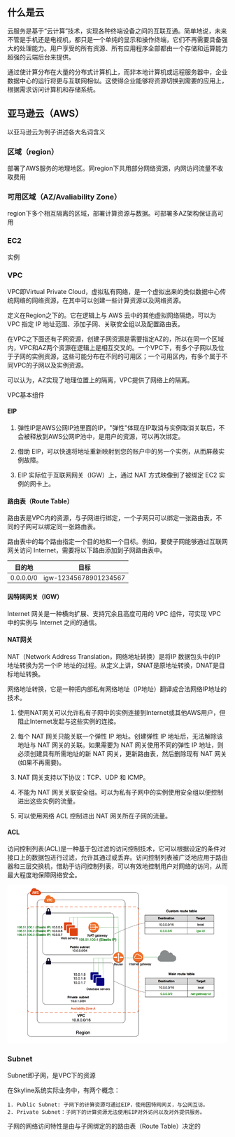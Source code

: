 ## 什么是云
云服务是基于“云计算”技术，实现各种终端设备之间的互联互通。简单地说，未来不管是手机还是电视机，都只是一个单纯的显示和操作终端，它们不再需要具备强大的处理能力。用户享受的所有资源、所有应用程序全部都由一个存储和运算能力超强的云端后台来提供。

通过使计算分布在大量的分布式计算机上，而非本地计算机或远程服务器中，企业数据中心的运行将更与互联网相似。这使得企业能够将资源切换到需要的应用上，根据需求访问计算机和存储系统。

## 亚马逊云（AWS）
以亚马逊云为例子讲述各大名词含义

### 区域（region）
部署了AWS服务的地理地区。同region下共用部分网络资源，内网访问流量不收取费用

### 可用区域（AZ/Avaliability Zone）
region下多个相互隔离的区域，部署计算资源与数据。可部署多AZ架构保证高可用

### EC2
实例

### VPC
VPC即Virtual Private Cloud，虚拟私有网络，是一个虚拟出来的类似数据中心传统网络的网络资源，在其中可以创建一些计算资源以及网络资源。

定义在Region之下的。它在逻辑上与 AWS 云中的其他虚拟网络隔绝，可以为 VPC 指定 IP 地址范围、添加子网、关联安全组以及配置路由表。

在VPC之下面还有子网资源，创建子网资源是需要指定AZ的，所以在同一个区域内，VPC和AZ两个资源在逻辑上是相互交叉的。一个VPC下，有多个子网以及位于子网的实例资源，这些可能分布在不同的可用区；一个可用区内，有多个属于不同VPC的子网以及实例资源。

可以认为，AZ实现了地理位置上的隔离，VPC提供了网络上的隔离。

VPC基本组件
#### EIP

1. 弹性IP是AWS公网IP池里面的IP，"弹性"体现在IP取消与实例取消关联后，不会被释放到AWS公网IP池中，是用户的资源，可以再次绑定。

2. 借助 EIP，可以快速将地址重新映射到您的账户中的另一个实例，从而屏蔽实例故障。

3. EIP 实际位于互联网网关（IGW）上，通过 NAT 方式映像到了被绑定 EC2 实例的网卡上。

#### 路由表（Route Table）
路由表是VPC内的资源，与子网进行绑定，一个子网只可以绑定一张路由表，不同的子网可以绑定同一张路由表。

路由表中的每个路由指定一个目的地和一个目标。例如，要使子网能够通过互联网网关访问 Internet，需要将以下路由添加到子网路由表中。

|  目的地   | 目标  |
|  ----  | ----  |
| 0.0.0.0/0  | igw-12345678901234567 |

#### 因特网网关（IGW）
Internet 网关是一种横向扩展、支持冗余且高度可用的 VPC 组件，可实现 VPC 中的实例与 Internet 之间的通信。

#### NAT网关
NAT（Network Address Translation，网络地址转换）是将IP 数据包头中的IP 地址转换为另一个IP 地址的过程。从定义上讲，SNAT是原地址转换，DNAT是目标地址转换。

网络地址转换，它是一种把内部私有网络地址（IP地址）翻译成合法网络IP地址的技术。

1. 使用NAT网关可以允许私有子网中的实例连接到Internet或其他AWS用户，但阻止Internet发起与这些实例的连接。

2. 每个 NAT 网关只能关联一个弹性 IP 地址。创建弹性 IP 地址后，无法解除该地址与 NAT 网关的关联。如果需要为 NAT 网关使用不同的弹性 IP 地址，则必须创建具有所需地址的新 NAT 网关，更新路由表，然后删除现有 NAT 网关 (如果不再需要)。

3. NAT 网关支持以下协议：TCP、UDP 和 ICMP。

4. 不能为 NAT 网关关联安全组。可以为私有子网中的实例使用安全组以便控制进出这些实例的流量。

5. 可以使用网络 ACL 控制进出 NAT 网关所在子网的流量。

#### ACL
访问控制列表(ACL)是一种基于包过滤的访问控制技术，它可以根据设定的条件对接口上的数据包进行过滤，允许其通过或丢弃。访问控制列表被广泛地应用于路由器和三层交换机，借助于访问控制列表，可以有效地控制用户对网络的访问，从而最大程度地保障网络安全。

![示例图](./云vpc.jpg)

### Subnet
Subnet即子网，是VPC下的资源

在Skyline系统实际业务中，有两个概念：

    1. Public Subnet: 子网下的计算资源可通过EIP，使用因特网网关，与公网互访。
    2. Private Subnet：子网下的计算资源无法使用EIP对外访问以及对外提供服务。

子网的网络访问特性是由与子网绑定的的路由表（Route Table）决定的